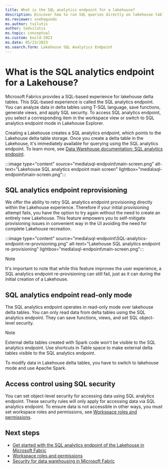 ```yaml
---
title: What is the SQL analytics endpoint for a lakehouse?
description: Discover how to run SQL queries directly on lakehouse tables with the SQL analytics endpoint.
ms.reviewer: snehagunda
ms.author: tvilutis
author: tedvilutis
ms.topic: conceptual
ms.custom: build-2023
ms.date: 05/23/2023
ms.search.form: Lakehouse SQL Analytics Endpoint
---
```


# What is the SQL analytics endpoint for a Lakehouse?

Microsoft Fabrics provides a SQL-based experience for lakehouse delta tables. This SQL-based experience is called the SQL analytics endpoint. You can analyze data in delta tables using T-SQL language, save functions, generate views, and apply SQL security. To access SQL analytics endpoint, you select a corresponding item in the workspace view or switch to SQL analytics endpoint mode in Lakehouse Explorer.

Creating a Lakehouse creates a SQL analytics endpoint, which points to the Lakehouse delta table storage. Once you create a delta table in the Lakehouse, it's immediately available for querying using the SQL analytics endpoint. To learn more, see [Data Warehouse documentation: SQL analytics endpoint](../data-warehouse/data-warehousing.md#sql-analytics-endpoint-of-the-lakehouse).

:::image type="content" source="media\sql-endpoint\main-screen.png" alt-text="Lakehouse SQL analytics endpoint main screen" lightbox="media\sql-endpoint\main-screen.png":::

## SQL analytics endpoint reprovisioning

We offer the ability to retry SQL analytics endpoint provisioning directly within the Lakehouse experience. Therefore if your initial provisioning attempt fails, you have the option to try again without the need to create an entirely new Lakehouse. This feature empowers you to self-mitigate provisioning issues in convenient way in the UI avoiding the need for complete Lakehouse recreation.

:::image type="content" source="media\sql-endpoint\SQL-analytics-endpoint-re-provisioning.png" alt-text="Lakehouse SQL analytics endpoint re-provisioning" lightbox="media\sql-endpoint\main-screen.png":::

> [!NOTE]
> It's important to note that while this feature improves the user experience, a SQL analytics endpoint re-provisioning can still fail, just as it can during the initial creation of a Lakehouse.

## SQL analytics endpoint read-only mode

The SQL analytics endpoint operates in read-only mode over lakehouse delta tables. You can only read data from delta tables using the SQL analytics endpoint. They can save functions, views, and set SQL object-level security.

> [!NOTE]
> External delta tables created with Spark code won't be visible to the SQL analytics endpoint. Use shortcuts in Table space to make external delta tables visible to the SQL analytics endpoint.

To modify data in Lakehouse delta tables, you have to switch to lakehouse mode and use Apache Spark.

## Access control using SQL security

You can set object-level security for accessing data using SQL analytics endpoint. These security rules will only apply for accessing data via SQL analytics endpoint. To ensure data is not accessible in other ways, you must set workspace roles and permissions, see [Workspace roles and permissions](workspace-roles-lakehouse.md).

## Next steps

- [Get started with the SQL analytics endpoint of the Lakehouse in Microsoft Fabric](../data-warehouse/data-warehousing.md#sql-analytics-endpoint-of-the-lakehouse)
- [Workspace roles and permissions](workspace-roles-lakehouse.md)
- [Security for data warehousing in Microsoft Fabric](../data-warehouse/security.md)
